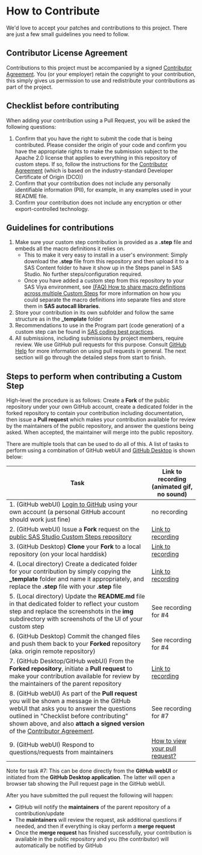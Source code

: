 # How to Contribute

We'd love to accept your patches and contributions to this project. There are
just a few small guidelines you need to follow.

## Contributor License Agreement

Contributions to this project must be accompanied by a signed
[Contributor Agreement](ContributorAgreement.txt).
You (or your employer) retain the copyright to your contribution,
this simply gives us permission to use and redistribute your contributions as
part of the project.

## Checklist before contributing

When adding your contribution using a Pull Request, you will be asked the following questions:

1. Confirm that you have the right to submit the code that is being contributed. Please consider the origin of your code and confirm you
   have the appropriate rights to make the submission subject to the Apache 2.0 license that applies to everything in this repository of
   custom steps. If so, follow the instructions for the [Contributor Agreement](ContributorAgreement.txt) (which is based on the
   industry-standard Developer Certificate of Origin (DCO))
2. Confirm that your contribution does not include any personally identifiable information (PII), for example, in any examples used 
   in your README file.
3. Confirm your contribution does not include any encryption or other export-controlled technology.  

## Guidelines for contributions

1. Make sure your custom step contribution is provided as a **.step** file and embeds all the macro definitions it relies on.
    * This to make it very easy to install in a user's environment: Simply download the **.step** file from this repository 
      and then upload it to a SAS Content folder to have it show up in the Steps panel in SAS Studio. 
      No further steps/configuration required.
    * Once you have added a custom step from this repository to your SAS Viya environment, see 
      [(FAQ) How to share macro definitions across multiple Custom Steps](./docs/FAQ.md#how-to-share-sas-macro-definitions-across-multiple-custom-steps)
      for more information on how you could separate the macro definitions into separate files and store them in **SAS autocall libraries**. 
2. Store your contribution in its own subfolder and follow the same structure as in the **_template** folder
3. Recommendations to use in the Program part (code generation) of a custom step can be found in 
  [SAS coding best practices](./docs/SASCodingBestPractices.md).
4. All submissions, including submissions by project members, require review. We use GitHub pull requests for this purpose.
   Consult [GitHub Help](https://help.github.com/articles/about-pull-requests/) for more information on using pull requests in general.
   The next section will go through the detailed steps from start to finish.  

## Steps to perform when contributing a Custom Step
 
High-level the procedure is as follows: Create a **Fork** of the public repository under your own GitHub account, create a dedicated folder in the
forked repository to contain your contribution including documentation, then issue a **Pull request** which makes your contribution available for review by the maintainers of the public repository, and answer the questions being asked. When accepted, the maintainer will merge into the public repository. 

There are multiple tools that can be used to do all of this. A list of tasks to perform using a combination of GitHub webUI and [GitHub Desktop](https://desktop.github.com/) is shown below: 

|Task | Link to recording (animated gif, no sound) |
| --- | --- |
| 1. (GitHub webUI) [Login to GitHub](https://github.com/) using your own account (a personal GitHub account should work just fine) |  no recording |
| 2. (GitHub webUI) Issue a **Fork** request on the [public SAS Studio Custom Steps repository](https://github.com/sassoftware/sas-studio-custom-steps) | [Link to recording](docs/contributing/1.%20Fork%20repository%20-%20GitHub%20webUI.gif) |
| 3. (GitHub Desktop) **Clone** your **Fork** to a local repository (on your local harddisk) | [Link to recording](docs/contributing/2.%20Clone%20forked%20to%20local%20disk%20-%20GitHub%20Desktop%20app.gif) |
| 4. (Local directory) Create a dedicated folder for your contribution by simply copying the **_template** folder and name it appropriately, and replace the **.step** file with your **.step** file | [Link to recording](docs/contributing/3.%20Add%20custom%20step%20to%20local%20directory%20and%20push%20to%20forked%20repo%20-%20GitHub%20Desktop%20app.gif) |
| 5. (Local directory) Update the **README.md** file in that dedicated folder to reflect your custom step and replace the screenshots in the **img** subdirectory with screenshots of the UI of your custom step | See recording for #4 |
| 6. (GitHub Desktop) Commit the changed files and push them back to your **Forked** repository (aka. origin remote repository) | See recording for #4 |
| 7. (GitHub Desktop/GitHub webUI) From the **Forked repository**, initiate a **Pull request** to make your contribution available for review by the maintainers of the parent repository | [Link to recording](docs/contributing/4.%20Create%20pull%20request%20and%20attach%20DCO%20-%20GitHub%20webUI.gif) |
| 8. (GitHub webUI) As part of the **Pull request** you will be shown a message in the GitHub webUI that asks you to answer the questions outlined in "Checklist before contributing" shown above, and also **attach a signed version** of the [Contributor Agreement](ContributorAgreement.txt). | See recording for #7 |
|9. (GitHub webUI) Respond to questions/requests from maintainers | [How to view your pull request?](docs/contributing/5.%20How%20to%20view%20your%20pull%20request%20-%20GitHub%20webUI.gif) |   

Note for task #7: This can be done directly from the **GitHub webUI** or initiated from the **GitHub Desktop application**. The latter will open a browser tab showing the Pull request page in the GitHub webUI.

After you have submitted the pull request the following will happen:
  * GitHub will notify the **maintainers** of the parent repository of a contribution/update
  * The **maintainers** will review the request, ask additional questions if needed, and then if everything is okay
    perform a **merge request** 
  * Once the **merge request** has finished successfully, your contribution is available in the public repository and you (the contributor) 
    will automatically be notified by GitHub 
